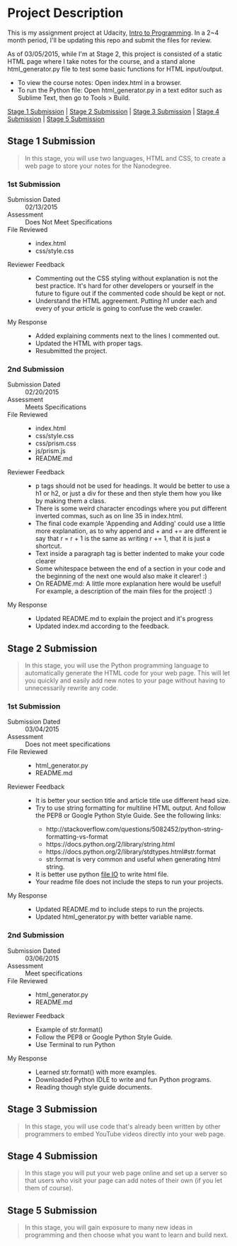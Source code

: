 # Project Description

This is my assignment project at Udacity, [Intro to Programming](https://www.udacity.com/course/nd000). In a 2~4 month period, I'll be updating this repo and submit the files for review.  
  
As of 03/05/2015, while I'm at Stage 2, this project is consisted of a static HTML page where I take notes for the course, and a stand alone html\_generator.py file to test some basic functions for HTML input/output.  
+ To view the course notes: Open index.html in a browser.  
+ To run the Python file: Open html_generator.py in a text editor such as Sublime Text, then go to Tools > Build.

[Stage 1 Submission](#stage-1-submission) | [Stage 2 Submission](#stage-2-submission) | [Stage 3 Submission](#stage-3-submission) | [Stage 4 Submission](#stage-4-submission) | [Stage 5 Submission](#stage-5-submission)

## Stage 1 Submission
> In this stage, you will use two languages, HTML and CSS, to create a web page to store your notes for the Nanodegree.

### 1st Submission
<dl>  
  <dt>Submission Dated</dt>      
  <dd>02/13/2015</dd>   
  
  <dt>Assessment</dt>
  <dd>Does Not Meet Specifications</dd>
  
  <dt>File Reviewed</dt>
  <dd><ul>
    <li>index.html</li>
    <li>css/style.css</li>
  </ul></dd>
  
  <dt>Reviewer Feedback</dt>
  <dd>
    <ul>
      <li> Commenting out the CSS styling without explanation is not the best practice. It's hard for other developers or yourself in the future to figure out if the commented code should be kept or not.</li>
      <li> Understand the HTML aggreement. Putting <em>h1</em> under each and every of your <em>article</em> is going to confuse the web crawler.</li>
    </ul>
  </dd>
  
  <dt>My Response</dt>
  <dd>
    <ul>
      <li>Added explaining comments next to the lines I commented out.</li>
      <li>Updated the HTML with proper tags.</li>
      <li>Resubmitted the project.</li>
    </ul>
  </dd>
</dl>
  
### 2nd Submission
<dl>  
  <dt>Submission Dated</dt>      
  <dd>02/20/2015</dd>   
  
  <dt>Assessment</dt>
  <dd>Meets Specifications</dd>
  
  <dt>File Reviewed</dt>
  <dd>
    <ul>
      <li>index.html</li>
      <li>css/style.css</li>
      <li>css/prism.css</li>  
      <li>js/prism.js</li>  
      <li>README.md</li> 
    </ul>
  </dd>
  
  <dt>Reviewer Feedback</dt>
  <dd>
    <ul>
      <li> p tags should not be used for headings. It would be better to use a h1 or h2, or just a div for these and then style them how you like by making them a class.</li>  
      <li> There is some weird character encodings where you put different inverted commas, such as on line 35 in index.html.</li>  
      <li>The final code example 'Appending and Adding' could use a little more explanation, as to why append and + and += are different ie say that r = r + 1 is the same as writing r += 1, that it is just a shortcut.</li>
      <li>Text inside a paragraph tag is better indented to make your code clearer</li>
      <li>Some whitespace between the end of a section in your code and the beginning of the next one would also make it clearer! :)</li>  
      <li>On README.md: A little more explanation here would be useful! For example, a description of the main files for the project! :)</li> 
    </ul>
  </dd>
  
  <dt>My Response</dt>
  <dd>
    <ul>
      <li>Updated README.md to explain the project and it's progress</li>
      <li>Updated index.md according to the feedback.</li>
    </ul>
  </dd>
</dl>

## Stage 2 Submission
> In this stage, you will use the Python programming language to automatically generate the HTML code for your web page. This will let you quickly and easily add new notes to your page without having to unnecessarily rewrite any code.

### 1st Submission
<dl>  
  <dt>Submission Dated</dt>      
  <dd>03/04/2015</dd>   
  
  <dt>Assessment</dt>
  <dd>Does not meet specifications</dd>

  <dt>File Reviewed</dt>
  <dd><ul>
    <li>html_generator.py</li>
    <li>README.md</li>
  </ul></dd>

  <dt>Reviewer Feedback</dt>
  <dd>
    <ul>
      <li> It is better your section title and article title use different head size.</li>  
      <li> Try to use string formatting for multiline HTML output. And follow the PEP8 or Google Python Style Guide. See the following links:</li> 
        <ul> 
          <li>http://stackoverflow.com/questions/5082452/python-string-formatting-vs-format</li>
          <li>https://docs.python.org/2/library/string.html</li>
          <li>https://docs.python.org/2/library/stdtypes.html#str.format</li>  
          <li>str.format is very common and useful when generating html string.</li> 
        </ul>
      <li>It is better use python <a href="https://docs.python.org/2/tutorial/inputoutput.html#reading-and-writing-files">file IO</a> to write html file.</li>
      <li>Your readme file does not include the steps to run your projects.</li>
    </ul>
  </dd>
  
  <dt>My Response</dt>
  <dd>
    <ul>
      <li>Updated README.md to include steps to run the projects.</li>
      <li>Updated html_generator.py with better variable name.</li> 
    </ul>
  </dd>
</dl>

### 2nd Submission
<dl>  
  <dt>Submission Dated</dt>      
  <dd>03/06/2015</dd>   
  
  <dt>Assessment</dt>
  <dd>Meet specifications</dd>

  <dt>File Reviewed</dt>
  <dd><ul>
    <li>html_generator.py</li>
    <li>README.md</li>
  </ul></dd>

  <dt>Reviewer Feedback</dt>
  <dd>
    <ul>
      <li> Example of str.format()</li>  
      <li> Follow the PEP8 or Google Python Style Guide.</li>
      <li> Use Terminal to run Python</li>
    </ul>
  </dd>
  
  <dt>My Response</dt>
  <dd>
    <ul>
      <li>Learned str.format() with more examples.</li>
      <li>Downloaded Python IDLE to write and fun Python programs.</li>
      <li>Reading though style guide documents.</li> 
    </ul>
  </dd>
</dl>

## Stage 3 Submission
>In this stage, you will use code that's already been written by other programmers to embed YouTube videos directly into your web page.

## Stage 4 Submission
>In this stage you will put your web page online and set up a server so that users who visit your page can add notes of their own (if you let them of course).

## Stage 5 Submission
>In this stage, you will gain exposure to many new ideas in programming and then choose what you want to learn and build next.
